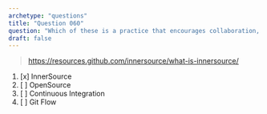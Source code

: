 ```yaml
---
archetype: "questions"
title: "Question 060"
question: "Which of these is a practice that encourages collaboration, visibility and sharing of code among different teams within an organization?"
draft: false
---
```



> https://resources.github.com/innersource/what-is-innersource/
1. [x] InnerSource
1. [ ] OpenSource
1. [ ] Continuous Integration
1. [ ] Git Flow
